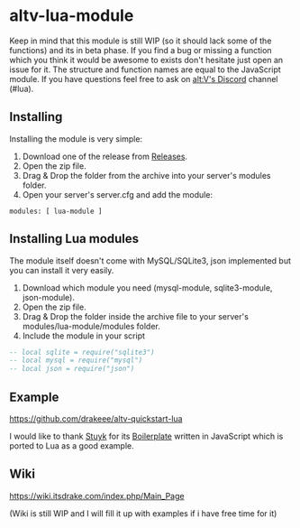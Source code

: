 # altv-lua-module
Keep in mind that this module is still WIP (so it should lack some of the functions) and its in beta phase. If you find a bug or missing a function which you think it would be awesome to exists don't hesitate just open an issue for it. The structure and function names are equal to the JavaScript module.
If you have questions feel free to ask on [alt:V's Discord](https://discord.gg/q3zUUEC) channel (#lua).

## Installing
Installing the module is very simple:
1. Download one of the release from [Releases](https://github.com/drakeee/altv-lua-module/releases).
2. Open the zip file.
3. Drag & Drop the folder from the archive into your server's modules folder.
4. Open your server's server.cfg and add the module:
```
modules: [ lua-module ]
```

## Installing Lua modules
The module itself doesn't come with MySQL/SQLite3, json implemented but you can install it very easily.
1. Download which module you need (mysql-module, sqlite3-module, json-module).
2. Open the zip file.
3. Drag & Drop the folder inside the archive file to your server's modules/lua-module/modules folder.
4. Include the module in your script
```lua
-- local sqlite = require("sqlite3")
-- local mysql = require("mysql")
-- local json = require("json")
```

## Example
https://github.com/drakeee/altv-quickstart-lua

I would like to thank [Stuyk](https://github.com/Stuyk) for its [Boilerplate](https://github.com/Stuyk/AltV-JS-Boilerplate) written in JavaScript which is ported to Lua as a good example.

## Wiki
https://wiki.itsdrake.com/index.php/Main_Page

(Wiki is still WIP and I will fill it up with examples if i have free time for it)
